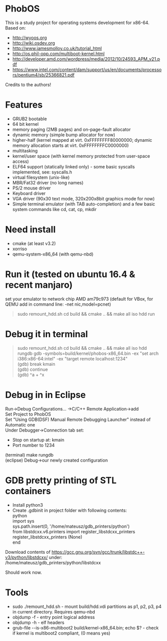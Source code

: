 # PhobOS
This is a study project for operating systems development for x86-64.
Based on:  
 + http://wyoos.org  
 + http://wiki.osdev.org
 + http://www.jamesmolloy.co.uk/tutorial_html  
 + http://os.phil-opp.com/multiboot-kernel.html  
 + http://developer.amd.com/wordpress/media/2012/10/24593_APM_v21.pdf
 + https://www.intel.com/content/dam/support/us/en/documents/processors/pentium4/sb/25366821.pdf  
 
Credits to the authors!  
    
# Features
 + GRUB2 bootable
 + 64 bit kernel
 + memory paging (2MB pages) and on-page-fault allocator
 + dynamic memory (simple bump allocator for now)
 + higher-half (kernel mapped at virt. 0xFFFFFFFF80000000; dynamic memory allocation starts at virt. 0xFFFFFFFFC0000000)
 + multitasking
 + kernel/user space (with kernel memory protected from user-space access)
 + ELF64 support (statically linked only) - some basic syscalls implemented, see: syscalls.h
 + virtual filesystem (unix-like)
 + MBR/Fat32 driver (no long names)
 + PS/2 mouse driver
 + Keyboard driver
 + VGA driver (90x30 text mode, 320x200x8bit graphics mode for now)
 + Simple terminal emulator (with TAB auto-completion) and a few basic system commands like cd, cat, cp, mkdir
 
# Need install
 + cmake (at least v3.2)
 + xorriso
 + qemu-system-x86_64 (with qemu-nbd)

# Run it (tested on ubuntu 16.4 & recent manjaro)
set your emulator to network chip AMD am79c973 (default for VBox, for QEMU add in command line: -net nic,model=pcnet)
> sudo remount_hdd.sh
> cd build && cmake .. && make all iso hdd run

# Debug it in terminal
> sudo remount_hdd.sh
> cd build && cmake .. && make all iso hdd rungdb
> gdb -symbols=build/kernel/phobos-x86_64.bin -ex "set arch i386:x86-64:intel" -ex "target remote localhost:1234"  
(gdb) break kmain  
(gdb) continue  
(gdb) ^a + ^x  

# Debug in in Eclipse
Run->Debug Configurations... ->C/C++ Remote Application->add  
Set Project to PhobOS  
Set "Using GDB(DSF) Manual Remote Debugging Launcher" instead of Automatic one  
Under Debugger->Connection tab set:
 + Stop on startup at: kmain  
 + Port number to 1234  
 
(terminal) make rungdb  
(eclipse) Debug->our newly created configuration  

# GDB pretty printing of STL containers
 + Install python3
 + Create .gdbinit in project folder with following contents:  
python  
import sys  
sys.path.insert(0, '/home/mateusz/gdb_printers/python')  
from libstdcxx.v6.printers import register_libstdcxx_printers  
register_libstdcxx_printers (None)  
end  

Download contents of https://gcc.gnu.org/svn/gcc/trunk/libstdc++-v3/python/libstdcxx/ under:  
/home/mateusz/gdb_printers/python/libstdcxx  

Should work now.

# Tools
 + sudo ./remount_hdd.sh - mount build/hdd.vdi partitions as p1, p2, p3, p4 in current directory. Requires qemu-nbd
 + objdump -f - entry point logical address
 + objdump -h - elf headers
 + grub-file --is-x86-multiboot2 build/kernel-x86_64.bin; echo $? - check if kernel is multiboot2 compliant, (0 means yes)